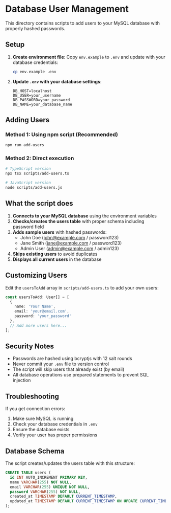 # Database User Management

This directory contains scripts to add users to your MySQL database with properly hashed passwords.

## Setup

1. **Create environment file**: Copy `env.example` to `.env` and update with your database credentials:
   ```bash
   cp env.example .env
   ```

2. **Update `.env` with your database settings**:
   ```
   DB_HOST=localhost
   DB_USER=your_username
   DB_PASSWORD=your_password
   DB_NAME=your_database_name
   ```

## Adding Users

### Method 1: Using npm script (Recommended)
```bash
npm run add-users
```

### Method 2: Direct execution
```bash
# TypeScript version
npx tsx scripts/add-users.ts

# JavaScript version
node scripts/add-users.js
```

## What the script does

1. **Connects to your MySQL database** using the environment variables
2. **Checks/creates the users table** with proper schema including password field
3. **Adds sample users** with hashed passwords:
   - John Doe (john@example.com / password123)
   - Jane Smith (jane@example.com / password123)
   - Admin User (admin@example.com / admin123)
4. **Skips existing users** to avoid duplicates
5. **Displays all current users** in the database

## Customizing Users

Edit the `usersToAdd` array in `scripts/add-users.ts` to add your own users:

```typescript
const usersToAdd: User[] = [
  {
    name: 'Your Name',
    email: 'your@email.com',
    password: 'your_password'
  },
  // Add more users here...
];
```

## Security Notes

- Passwords are hashed using bcryptjs with 12 salt rounds
- Never commit your `.env` file to version control
- The script will skip users that already exist (by email)
- All database operations use prepared statements to prevent SQL injection

## Troubleshooting

If you get connection errors:
1. Make sure MySQL is running
2. Check your database credentials in `.env`
3. Ensure the database exists
4. Verify your user has proper permissions

## Database Schema

The script creates/updates the users table with this structure:
```sql
CREATE TABLE users (
  id INT AUTO_INCREMENT PRIMARY KEY,
  name VARCHAR(255) NOT NULL,
  email VARCHAR(255) UNIQUE NOT NULL,
  password VARCHAR(255) NOT NULL,
  created_at TIMESTAMP DEFAULT CURRENT_TIMESTAMP,
  updated_at TIMESTAMP DEFAULT CURRENT_TIMESTAMP ON UPDATE CURRENT_TIMESTAMP
);
```
